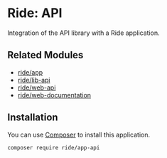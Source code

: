 # Ride: API

Integration of the API library with a Ride application.

## Related Modules 

- [ride/app](https://github.com/all-ride/ride-app)
- [ride/lib-api](https://github.com/all-ride/ride-lib-api)
- [ride/web-api](https://github.com/all-ride/ride-web-api)
- [ride/web-documentation](https://github.com/all-ride/ride-web-documentation)

## Installation

You can use [Composer](http://getcomposer.org) to install this application.

```
composer require ride/app-api
```
